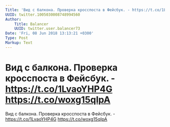```yaml
---
Title: 'Вид с балкона. Проверка кросспоста в Фейсбук. - https://t.co/1LvaoYHP4G https://t.co/woxg15qIpA'
UUID: twitter.1005030008748994560
Author:
    Title: Balancer
    UUID: twitter.user.balancer73
Date: 'Fri, 08 Jun 2018 13:13:21 +0300'
Type: Post
Markup: Text
---
```


# Вид с балкона. Проверка кросспоста в Фейсбук. - https://t.co/1LvaoYHP4G https://t.co/woxg15qIpA

Вид с балкона. Проверка кросспоста в Фейсбук. -
https://t.co/1LvaoYHP4G https://t.co/woxg15qIpA